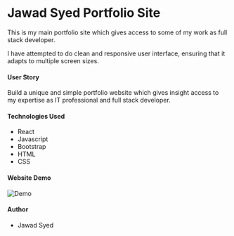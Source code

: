 # Jawad Syed Portfolio Site

This is my main portfolio site which gives access to some of my work as full stack developer. 

I have attempted to do clean and responsive user interface, ensuring that it adapts to multiple screen sizes.

#### User Story
Build a unique and simple portfolio website which gives insight access to my expertise as IT professional and full stack developer.

#### Technologies Used

* React
* Javascript
* Bootstrap
* HTML
* CSS


#### Website Demo

![Demo](./public/img/JSPortfolio.gif)

#### Author

* Jawad Syed
